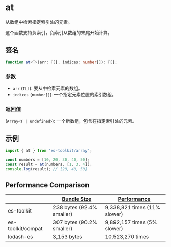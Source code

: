 # at

从数组中检索指定索引处的元素。

这个函数支持负索引，负索引从数组的末尾开始计算。

## 签名

```typescript
function at<T>(arr: T[], indices: number[]): T[];
```

### 参数

- `arr` (`T[]`): 要从中检索元素的数组。
- `indices` (`number[]`): 一个指定元素位置的索引数组。

### 返回值

(`Array<T | undefined>`): 一个新数组，包含在指定索引处的元素。

## 示例

```typescript
import { at } from 'es-toolkit/array';

const numbers = [10, 20, 30, 40, 50];
const result = at(numbers, [1, 3, 4]);
console.log(result); // [20, 40, 50]
```

## Performance Comparison

|                   | [Bundle Size](../../bundle-size.md) | [Performance](../../performance.md) |
| ----------------- | ----------------------------------- | ----------------------------------- |
| es-toolkit        | 238 bytes (92.4% smaller)           | 9,338,821 times (11% slower)        |
| es-toolkit/compat | 307 bytes (90.2% smaller)           | 9,892,157 times (5% slower)         |
| lodash-es         | 3,153 bytes                         | 10,523,270 times                    |
